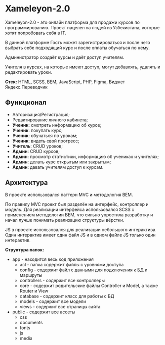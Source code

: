# Xameleyon-2.0

Xameleyon-2.0 - это онлайн платформа для продажи курсов по программированию. Проект нацелен на людей из Узбекистана, которые хотят попробовать себя в IT.

В данной платформе Гость может зарегистрироваться и после чего выбрать себе 
подходящий курс и после оплаты обучаться по нему. 

Администратор создаёт курсы и даёт доступ учителям.

Учителя в курсах, на которые имеют доступ, могут добавлять, удалять и редактировать уроки.


**Стек:** HTML,  SCSS,  BEM, JavaScript,  PHP,  Figma, Виджет Яндекс.Переводчик

## Функционал
 - Авторизация/Регистрация;
- Редактирование личного кабинета;
- **Ученик**: смотреть информацию об курсе;
- **Ученик**: покупать курс;
- **Ученик**: обучаться по урокам;
- **Ученик**: видеть свой прогресс;
- **Учитель**: CRUD уроков;
- **Админ**: CRUD курсов;
- **Админ**: просмотр статистики, информацию об учениках и учителях;
- **Админ**: делать курс открытым или закрытым;
- **Админ**: давать учителям доступ к курсам.

## Архитектура 
В проекте использовался паттерн MVC и методология BEM.

По правилу MVC проект был разделён на интерфейс, контроллер и модель. Для реализации интерфейса использовался SCSS с применением методологии BEM, что сильно упростила разработку и начал лучше понимать реализацию структуры вёрстки. 

JS в проекте использовался для реализации небольшого интерактива. Один интерактив имеет один файл JS и в одном файле JS только один интерактив.

**Структура папок:**
- app - находится весь код приложения
	- acl - папка содержит файлы с уровнями доступа
	- config - содержит файл с данными для подключения к БД и маршруты
	- controllers - содержит все контроллеры
	- core - содержит родительские файлы Controller и Model, а также Router и View
	- database - содержит класс для работы с БД
	- models - содержит все модели
	- views - содержит все страницы сайта
- public - содержит все ассеты
	- css
	- documents
	- fonts
	- js
	- media
